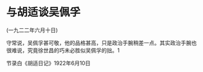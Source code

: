 # 与胡适谈吴佩孚



(一九二二年六月十日)

 

守常说，吴佩孚甚可敬，他的品格甚高，只是政治手腕稍差一点。其实政治手腕也很难说，究竟徐世昌的巧未必胜似吴佩孚的拙。1

 

节录白《胡适日记》1922年6月10日

 

